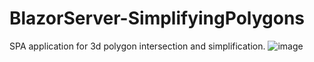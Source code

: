 # BlazorServer-SimplifyingPolygons
SPA application for 3d polygon intersection and simplification.
![image](https://github.com/aspeed98/BlazorServer-SimplifyingPolygons/assets/122220640/6d534c32-6a0d-49cb-bf66-db7b4b242b7f)

